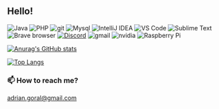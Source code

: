 ## Hello!


<p>
  <img alt="Java" src="https://img.shields.io/badge/Java-ED8B00?style=for-the-badge&logo=java&logoColor=white" />
  <img alt="PHP" src="https://img.shields.io/badge/PHP-777BB4?style=for-the-badge&logo=php&logoColor=white" />
  <img alt="git" src="https://img.shields.io/badge/-Git-F05032?style=for-the-badge&logo=git&logoColor=white" />
  <img alt="Mysql" src="https://img.shields.io/badge/MySQL-00000F?style=for-the-badge&logo=mysql&logoColor=white" />
  <img alt="IntelliJ IDEA" src="https://img.shields.io/badge/IntelliJ IDEA-000000?style=for-the-badge&logo=intellijidea&logoColor=white" />
  <img alt="VS Code" src="https://img.shields.io/badge/VSCode-1f425f?style=for-the-badge&logo=VisualStudioCode&logoColor=white" />
  <img alt="Sublime Text" src="https://img.shields.io/badge/Sublime Text-4A4A4A?style=for-the-badge&logo=sublimetext&logoColor=FF9800" />
  <img alt="Brave browser" src="https://img.shields.io/badge/-Brave_Browser-FB542B?style=for-the-badge&logo=brave&logoColor=white" />
  <a href="https://discordapp.com/users/240841326386610177/"><img alt="Discord" src="https://img.shields.io/badge/Discord-7289DA?style=for-the-badge&logo=discord&logoColor=white" /></a>
  <img alt="gmail" src="https://img.shields.io/badge/Gmail-D14836?style=for-the-badge&logo=gmail&logoColor=white" />
  <img alt="nvidia" src="https://img.shields.io/badge/NVIDIA-GTX1060-76B900?style=for-the-badge&logo=nvidia&logoColor=white" />
  <img alt="Raspberry Pi" src="https://img.shields.io/badge/Raspberry Pi 4B+-A22846?style=for-the-badge&logo=raspberrypi&logoColor=white" />
</p>

[![Anurag's GitHub stats](https://github-readme-stats.vercel.app/api?username=xEdziu&count_private=true&show_icons=true&theme=dracula)](https://github.com/anuraghazra/github-readme-stats)

[![Top Langs](https://github-readme-stats.vercel.app/api/top-langs/?username=xEdziu&layout=compact&theme=dracula&hide=html,javascript,scss,css,shell)](https://github.com/anuraghazra/github-readme-stats)

### 📫 How to reach me?
adrian.goral@gmail.com

<!--
**xEdziu/xEdziu** is a ✨ _special_ ✨ repository because its `README.md` (this file) appears on your GitHub profile.

Here are some ideas to get you started:

- 🔭 I’m currently working on ...
- 🌱 I’m currently learning ...
- 👯 I’m looking to collaborate on ...
- 🤔 I’m looking for help with ...
- 💬 Ask me about ...
- 📫 How to reach me: ...
- 😄 Pronouns: ...
- ⚡ Fun fact: ...
-->
